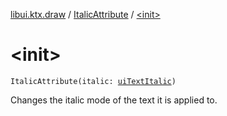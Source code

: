 [libui.ktx.draw](../README.md) / [ItalicAttribute](README.md) / [&lt;init&gt;](-init-.md)

# &lt;init&gt;

`ItalicAttribute(italic: `[`uiTextItalic`](../../libui/ui-text-italic.md)`)`

Changes the italic mode of the text it is applied to.

